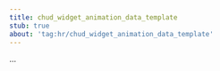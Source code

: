 ```yaml
---
title: chud_widget_animation_data_template
stub: true
about: 'tag:hr/chud_widget_animation_data_template'
---
```

...
